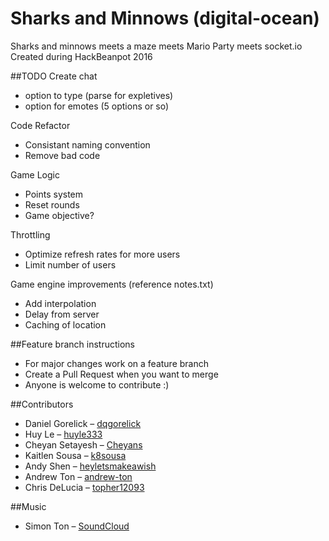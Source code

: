 # Sharks and Minnows (digital-ocean)
Sharks and minnows meets a maze meets Mario Party meets socket.io
Created during HackBeanpot 2016

##TODO
Create chat

- option to type (parse for expletives)
- option for emotes (5 options or so)

Code Refactor

- Consistant naming convention
- Remove bad code

Game Logic

- Points system
- Reset rounds
- Game objective?

Throttling

- Optimize refresh rates for more users
- Limit number of users

Game engine improvements (reference notes.txt)

- Add interpolation
- Delay from server
- Caching of location

##Feature branch instructions
- For major changes work on a feature branch
- Create a Pull Request when you want to merge
- Anyone is welcome to contribute :)


##Contributors
- Daniel Gorelick – [dqgorelick](https://github.com/dqgorelick)
- Huy Le – [huyle333](https://github.com/huyle333)
- Cheyan Setayesh – [Cheyans](https://github.com/Cheyans)
- Kaitlen Sousa – [k8sousa](https://github.com/k8sousa)
- Andy Shen – [heyletsmakeawish](https://github.com/heyletsmakeawish)
- Andrew Ton – [andrew-ton](https://github.com/andrew-ton)
- Chris DeLucia – [topher12093](https://github.com/topher12093)

##Music
- Simon Ton – [SoundCloud](https://soundcloud.com/simon_ton/digital-ocean-main-theme-draft/s-s1YlT)

